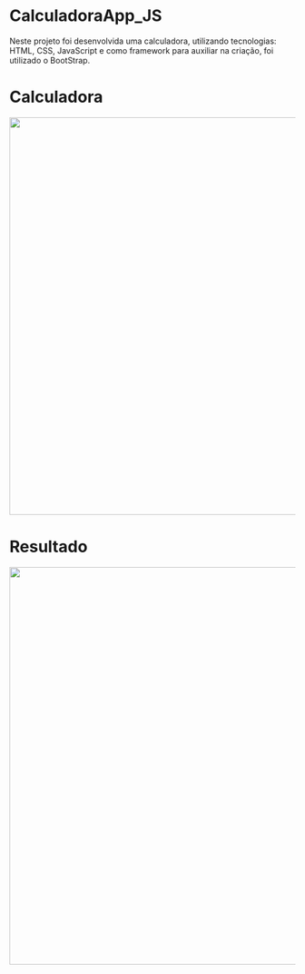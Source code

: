 # CalculadoraApp_JS

Neste projeto foi desenvolvida uma calculadora, utilizando tecnologias: HTML, CSS, JavaScript e como framework para auxiliar na criação, foi utilizado o BootStrap.

  # Calculadora
<div align="center">
<img src="https://user-images.githubusercontent.com/84300004/127548837-b6b15637-4b23-458b-ac49-b3e876c614c0.png" width="700px" />
</div>

 # Resultado
<div align="center">
<img src="https://user-images.githubusercontent.com/84300004/127548987-026123cd-e041-4884-9a21-23817a55789f.png" width="700px" />
</div>
